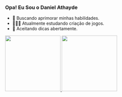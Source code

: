 ### Opa! Eu Sou o Daniel Athayde



- 🔭 Buscando aprimorar minhas habilidades.
- 👨🏻‍💻 Atualmente estudando criação de jogos.
- 🤯 Aceitando dicas abertamente.
 
 <div>
  <a href="https://github.com/Daniel-Athayde">
  <img height="180em" src="https://github-readme-stats.vercel.app/api?username=Daniel-Athayde&show_icons=false&theme=dark&include_all_commits=true&count_private=true"/>
  <img height="180em" src="https://github-readme-stats.vercel.app/api/top-langs/?username=Daniel-Athayde&layout=compact&langs_count=7&theme=dark"/>
</div>

<div style="display: inline_block"><br>
  
  <!-- <img align="center" alt="vs-code" height="80" width="100" src="https://raw.githubusercontent.com/devicons/devicon/master/icons/vscode/vscode-plain.svg">
 <img align="center" alt="vs-code" height="80" width="100" src="https://raw.githubusercontent.com/devicons/devicon/master/icons/lua/lua-plain.svg">
-->
  

  
</div>
 
